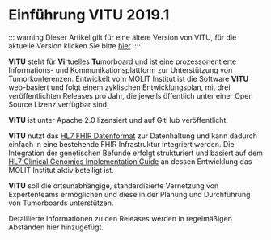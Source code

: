 # Einführung VITU 2019.1

::: warning
Dieser Artikel gilt für eine ältere Version von VITU, für die aktuelle Version klicken Sie bitte [hier](../../v2019.2/guide/).
:::

<print-header/>

**VITU** steht für **Vi**rtuelles **Tu**morboard und ist eine prozessorientierte Informations- und Kommunikationsplattform zur Unterstützung von Tumorkonferenzen. Entwickelt vom MOLIT Institut ist die Software **VITU** web-basiert und folgt einem zyklischen Entwicklungsplan, mit drei veröffentlichten Releases pro Jahr, die jeweils öffentlich unter einer Open Source Lizenz verfügbar sind.

**VITU** ist unter Apache 2.0 lizensiert und auf GitHub veröffentlicht.

**VITU** nutzt das [HL7 FHIR Datenformat](http://hl7.org/fhir/) zur Datenhaltung und kann dadurch einfach in eine bestehende FHIR Infrastruktur integriert werden. Die Integration der genetischen Befunde erfolgt strukturiert und basiert auf dem [HL7 Clinical Genomics Implementation Guide](http://build.fhir.org/ig/HL7/genomics-reporting/) an dessen Entwicklung das MOLIT Institut aktiv beteiligt ist.  

**VITU** soll die ortsunabhängige, standardisierte Vernetzung von Expertenteams ermöglichen und diese in der Planung und Durchführung von Tumorboards unterstützen.

Detaillierte Informationen zu den Releases werden in regelmäßigen Abständen hier hinzugefügt.

<pdf-download />

